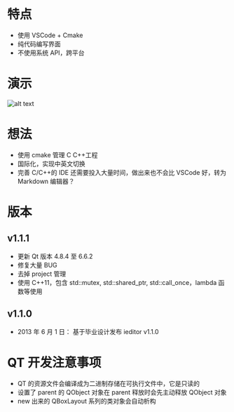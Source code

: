 # 特点

- 使用 VSCode + Cmake
- 纯代码编写界面
- 不使用系统 API，跨平台

# 演示

![alt text](doc/images/demo.gif)

# 想法

- 使用 cmake 管理 C C++工程
- 国际化，实现中英文切换
- 完善 C/C++的 IDE 还需要投入大量时间，做出来也不会比 VSCode 好，转为 Markdown 编辑器？

# 版本

## v1.1.1

- 更新 Qt 版本 4.8.4 至 6.6.2
- 修复大量 BUG
- 去掉 project 管理
- 使用 C++11，包含 std::mutex, std::shared_ptr, std::call_once，lambda 函数等使用

## v1.1.0

- 2013 年 6 月 1 日： 基于毕业设计发布 ieditor v1.1.0

# QT 开发注意事项

- QT 的资源文件会编译成为二进制存储在可执行文件中，它是只读的
- 设置了 parent 的 QObject 对象在 parent 释放时会先主动释放 QObject 对象
- new 出来的 QBoxLayout 系列的类对象会自动析构
